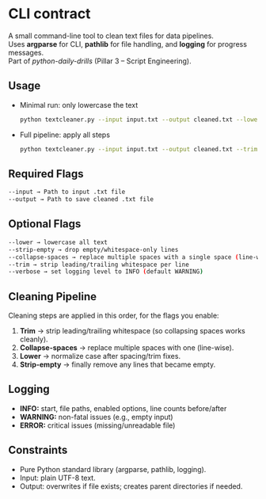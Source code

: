 # CLI contract

A small command-line tool to clean text files for data pipelines.  
Uses **argparse** for CLI, **pathlib** for file handling, and **logging** for progress messages.  
Part of *python-daily-drills* (Pillar 3 – Script Engineering).


## Usage

- Minimal run: only lowercase the text
    ```bash
    python textcleaner.py --input input.txt --output cleaned.txt --lower
    ```
- Full pipeline: apply all steps
    ```bash
    python textcleaner.py --input input.txt --output cleaned.txt --trim --collapse-spaces --lower --strip-empty
    ```

## Required Flags
```bash
--input → Path to input .txt file
--output → Path to save cleaned .txt file
```

## Optional Flags

```bash
--lower → lowercase all text
--strip-empty → drop empty/whitespace-only lines
--collapse-spaces → replace multiple spaces with a single space (line-wise)
--trim → strip leading/trailing whitespace per line
--verbose → set logging level to INFO (default WARNING)
```

## Cleaning Pipeline

Cleaning steps are applied in this order, for the flags you enable:

1.	**Trim** → strip leading/trailing whitespace (so collapsing spaces works cleanly).
2.	**Collapse-spaces** → replace multiple spaces with one (line-wise).
3.	**Lower** → normalize case after spacing/trim fixes.
4.	**Strip-empty** → finally remove any lines that became empty.

## Logging

- **INFO:** start, file paths, enabled options, line counts before/after
- **WARNING:** non-fatal issues (e.g., empty input)
- **ERROR:** critical issues (missing/unreadable file)

## Constraints

- Pure Python standard library (argparse, pathlib, logging).
- Input: plain UTF-8 text.
- Output: overwrites if file exists; creates parent directories if needed.